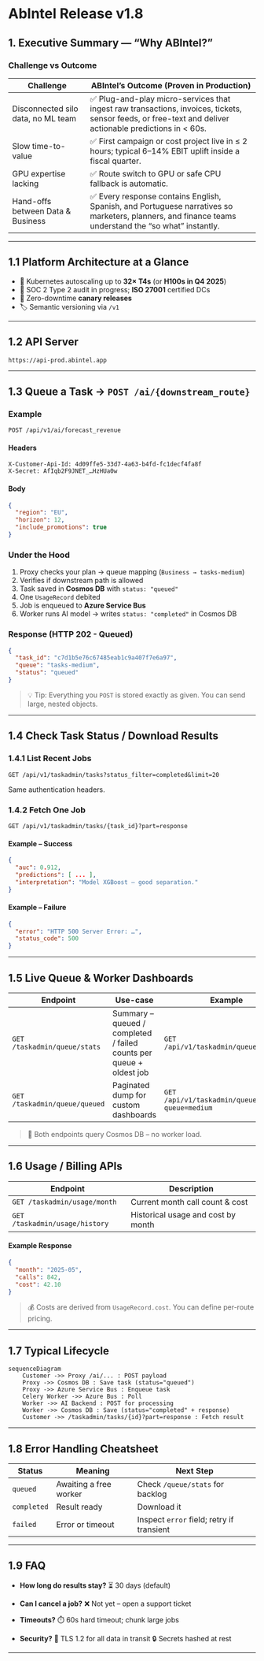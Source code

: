 # AbIntel Release v1.8

## 1. Executive Summary — “Why ABIntel?”

### Challenge vs Outcome

| **Challenge**                      | **ABIntel’s Outcome (Proven in Production)**                                                                                                            |
| ---------------------------------- | ------------------------------------------------------------------------------------------------------------------------------------------------------- |
| Disconnected silo data, no ML team | ✅ Plug-and-play micro-services that ingest raw transactions, invoices, tickets, sensor feeds, or free-text and deliver actionable predictions in < 60s. |
| Slow time-to-value                 | ✅ First campaign or cost project live in ≤ 2 hours; typical 6–14% EBIT uplift inside a fiscal quarter.                                                  |
| GPU expertise lacking              | ✅ Route switch to GPU or safe CPU fallback is automatic.                                                                                                |
| Hand-offs between Data & Business  | ✅ Every response contains English, Spanish, and Portuguese narratives so marketers, planners, and finance teams understand the “so what” instantly.     |

---

## 1.1 Platform Architecture at a Glance

* 🧩 Kubernetes autoscaling up to **32× T4s** (or **H100s in Q4 2025**)
* 🔐 SOC 2 Type 2 audit in progress; **ISO 27001** certified DCs
* 🚀 Zero-downtime **canary releases**
* 🏷️ Semantic versioning via `/v1`

---

## 1.2 API Server

```
https://api-prod.abintel.app
```

---

## 1.3 Queue a Task → `POST /ai/{downstream_route}`

### Example

```http
POST /api/v1/ai/forecast_revenue
```

#### Headers

```http
X-Customer-Api-Id: 4d09ffe5-33d7-4a63-b4fd-fc1decf4fa8f
X-Secret: AfIqb2F9JNET_…HzHUa0w
```

#### Body

```json
{
  "region": "EU",
  "horizon": 12,
  "include_promotions": true
}
```

### Under the Hood

1. Proxy checks your plan → queue mapping (`Business → tasks-medium`)
2. Verifies if downstream path is allowed
3. Task saved in **Cosmos DB** with `status: "queued"`
4. One `UsageRecord` debited
5. Job is enqueued to **Azure Service Bus**
6. Worker runs AI model → writes `status: "completed"` in Cosmos DB

### Response (HTTP 202 - Queued)

```json
{
  "task_id": "c7d1b5e76c67485eab1c9a407f7e6a97",
  "queue": "tasks-medium",
  "status": "queued"
}
```

> 💡 Tip: Everything you `POST` is stored exactly as given. You can send large, nested objects.

---

## 1.4 Check Task Status / Download Results

### 1.4.1 List Recent Jobs

```http
GET /api/v1/taskadmin/tasks?status_filter=completed&limit=20
```

Same authentication headers.

### 1.4.2 Fetch One Job

```http
GET /api/v1/taskadmin/tasks/{task_id}?part=response
```

#### Example – Success

```json
{
  "auc": 0.912,
  "predictions": [ ... ],
  "interpretation": "Model XGBoost – good separation."
}
```

#### Example – Failure

```json
{
  "error": "HTTP 500 Server Error: …",
  "status_code": 500
}
```

---

## 1.5 Live Queue & Worker Dashboards

| **Endpoint**                  | **Use-case**                                                        | **Example**                                       |
| ----------------------------- | ------------------------------------------------------------------- | ------------------------------------------------- |
| `GET /taskadmin/queue/stats`  | Summary – queued / completed / failed counts per queue + oldest job | `GET /api/v1/taskadmin/queue/stats`               |
| `GET /taskadmin/queue/queued` | Paginated dump for custom dashboards                                | `GET /api/v1/taskadmin/queue/queued?queue=medium` |

> 🧠 Both endpoints query Cosmos DB – no worker load.

---

## 1.6 Usage / Billing APIs

| Endpoint                       | Description                        |
| ------------------------------ | ---------------------------------- |
| `GET /taskadmin/usage/month`   | Current month call count & cost    |
| `GET /taskadmin/usage/history` | Historical usage and cost by month |

#### Example Response

```json
{
  "month": "2025-05",
  "calls": 842,
  "cost": 42.10
}
```

> 💰 Costs are derived from `UsageRecord.cost`. You can define per-route pricing.

---

## 1.7 Typical Lifecycle

```
sequenceDiagram
    Customer ->> Proxy /ai/... : POST payload
    Proxy ->> Cosmos DB : Save task (status="queued")
    Proxy ->> Azure Service Bus : Enqueue task
    Celery Worker ->> Azure Bus : Poll
    Worker ->> AI Backend : POST for processing
    Worker ->> Cosmos DB : Save (status="completed" + response)
    Customer ->> /taskadmin/tasks/{id}?part=response : Fetch result
```

---

## 1.8 Error Handling Cheatsheet

| **Status**  | **Meaning**            | **Next Step**                             |
| ----------- | ---------------------- | ----------------------------------------- |
| `queued`    | Awaiting a free worker | Check `/queue/stats` for backlog          |
| `completed` | Result ready           | Download it                               |
| `failed`    | Error or timeout       | Inspect `error` field; retry if transient |

---

## 1.9 FAQ

* **How long do results stay?**
  ⏳ 30 days (default)

* **Can I cancel a job?**
  ❌ Not yet – open a support ticket

* **Timeouts?**
  ⏱️ 60s hard timeout; chunk large jobs

* **Security?**
  🔐 TLS 1.2 for all data in transit
  🔒 Secrets hashed at rest

---
